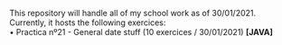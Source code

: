 This repository will handle all of my school work as of 30/01/2021. Currently, it hosts the following exercices:<br>
  • Practica nº21 - General date stuff (10 exercices / 30/01/2021) <b>[JAVA]</b>  
